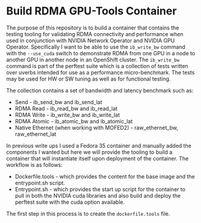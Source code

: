 # Build RDMA GPU-Tools Container

The purpose of this repository is to build a container that contains the testing tooling for validating RDMA connectivity and performance when used in conjunction with NVIDIA Network Operator and NVIDIA GPU Operator.  Specifically I want to be able to use the `ib_write_bw` command with the `--use_cuda` switch to demonstrate RDMA from one GPU in a node to another GPU in another node in an OpenShift cluster.  The `ib_write_bw` command is part of the perftest suite which is a collection of tests written over uverbs intended for use as a performance micro-benchmark. The tests may be used for HW or SW tuning as well as for functional testing.

The collection contains a set of bandwidth and latency benchmark such as:

* Send        - ib_send_bw and ib_send_lat
* RDMA Read   - ib_read_bw and ib_read_lat
* RDMA Write  - ib_write_bw and ib_write_lat
* RDMA Atomic - ib_atomic_bw and ib_atomic_lat
* Native Ethernet (when working with MOFED2) - raw_ethernet_bw, raw_ethernet_lat

In previous write ups I used a Fedora 35 container and manually added the components I wanted but here we will provide the tooling to build a container that will instantiate itself upon deployment of the container.  The workflow is as follows:

* Dockerfile.tools - which provides the content for the base image and the entrypoint.sh script.
* Entrypoint.sh - which provides the start up script for the container to pull in both the NVIDIA cuda libraries and also build and deploy the perftest suite with the cuda option available.

The first step in this process is to create the `dockerfile.tools` file.

